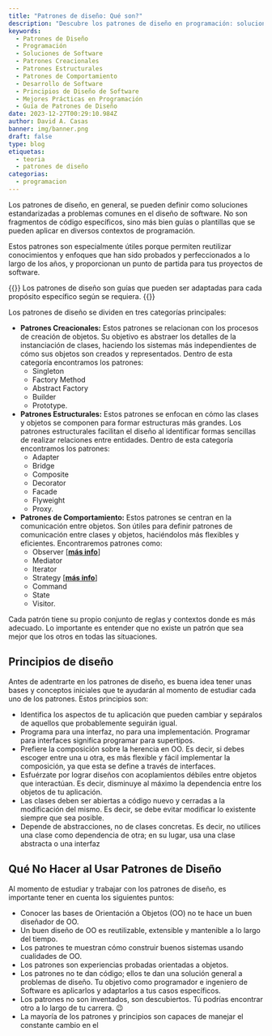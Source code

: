 ```yaml
---
title: "Patrones de diseño: Qué son?"
description: "Descubre los patrones de diseño en programación: soluciones clave para retos de software, categorías principales y principios para desarrolladores"
keywords:
  - Patrones de Diseño
  - Programación
  - Soluciones de Software
  - Patrones Creacionales
  - Patrones Estructurales
  - Patrones de Comportamiento
  - Desarrollo de Software
  - Principios de Diseño de Software
  - Mejores Prácticas en Programación
  - Guía de Patrones de Diseño
date: 2023-12-27T00:29:10.984Z
author: David A. Casas
banner: img/banner.png
draft: false
type: blog
etiquetas:
  - teoria
  - patrones de diseño
categorias:
  - programacion
---
```


Los patrones de diseño, en general, se pueden definir como soluciones estandarizadas a problemas comunes en el diseño de software. No son fragmentos de código específicos, sino más bien guías o plantillas que se pueden aplicar en diversos contextos de programación.

Estos patrones son especialmente útiles porque permiten reutilizar conocimientos y enfoques que han sido probados y perfeccionados a lo largo de los años, y proporcionan un punto de partida para tus proyectos de software.

{{<callout>}}
Los patrones de diseño son guías que pueden ser adaptadas para cada propósito específico según se requiera.
{{</callout>}}

Los patrones de diseño se dividen en tres categorías principales:

- **Patrones Creacionales:** Estos patrones se relacionan con los procesos de creación de objetos. Su objetivo es abstraer los detalles de la instanciación de clases, haciendo los sistemas más independientes de cómo sus objetos son creados y representados. Dentro de esta categoría encontramos los patrones:
  - Singleton
  - Factory Method
  - Abstract Factory
  - Builder
  - Prototype.
- **Patrones Estructurales:** Estos patrones se enfocan en cómo las clases y objetos se componen para formar estructuras más grandes. Los patrones estructurales facilitan el diseño al identificar formas sencillas de realizar relaciones entre entidades. Dentro de esta categoría encontramos los patrones:
  - Adapter
  - Bridge
  - Composite
  - Decorator
  - Facade
  - Flyweight
  - Proxy.
- **Patrones de Comportamiento:** Estos patrones se centran en la comunicación entre objetos. Son útiles para definir patrones de comunicación entre clases y objetos, haciéndolos más flexibles y eficientes. Encontraremos patrones como:
  - Observer [[**más info**](/programacion/patrones-de-diseno-observer)]
  - Mediator
  - Iterator
  - Strategy [[**más info**](/programacion/patrones-de-diseno-estrategia)]
  - Command
  - State
  - Visitor.

Cada patrón tiene su propio conjunto de reglas y contextos donde es más adecuado. Lo importante es entender que no existe un patrón que sea mejor que los otros en todas las situaciones.

## Principios de diseño

Antes de adentrarte en los patrones de diseño, es buena idea tener unas bases y conceptos iniciales que te ayudarán al momento de estudiar cada uno de los patrones. Estos principios son:

- Identifica los aspectos de tu aplicación que pueden cambiar y sepáralos de aquellos que probablemente seguirán igual.
- Programa para una interfaz, no para una implementación. Programar para interfaces significa programar para supertipos.
- Prefiere la composición sobre la herencia en OO. Es decir, si debes escoger entre una u otra, es más flexible y fácil implementar la composición, ya que esta se define a través de interfaces.
- Esfuérzate por lograr diseños con acoplamientos débiles entre objetos que interactúan. Es decir, disminuye al máximo la dependencia entre los objetos de tu aplicación.
- Las clases deben ser abiertas a código nuevo y cerradas a la modificación del mismo. Es decir, se debe evitar modificar lo existente siempre que sea posible.
- Depende de abstracciones, no de clases concretas. Es decir, no utilices una clase como dependencia de otra; en su lugar, usa una clase abstracta o una interfaz

## Qué No Hacer al Usar Patrones de Diseño

Al momento de estudiar y trabajar con los patrones de diseño, es importante tener en cuenta los siguientes puntos:

- Conocer las bases de Orientación a Objetos (OO) no te hace un buen diseñador de OO.
- Un buen diseño de OO es reutilizable, extensible y mantenible a lo largo del tiempo.
- Los patrones te muestran cómo construir buenos sistemas usando cualidades de OO.
- Los patrones son experiencias probadas orientadas a objetos.
- Los patrones no te dan código; ellos te dan una solución general a problemas de diseño. Tu objetivo como programador e ingeniero de Software es aplicarlos y adaptarlos a tus casos específicos.
- Los patrones no son inventados, son descubiertos. Tú podrías encontrar otro a lo largo de tu carrera. 😉
- La mayoría de los patrones y principios son capaces de manejar el constante cambio en el

